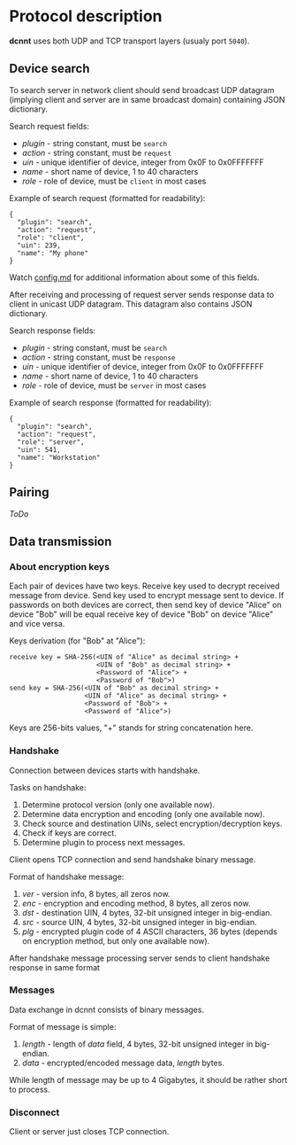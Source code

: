 Protocol description
====================

**dcnnt** uses both UDP and TCP transport layers 
(usualy port `5040`). 

Device search
-------------

To search server in network client should send broadcast UDP 
datagram (implying client and server are in same broadcast domain) 
containing JSON dictionary.

Search request fields:

* *plugin* - string constant, must be `search`
* *action* - string constant, must be `request`
* *uin* - unique identifier of device, integer from 0x0F to 0x0FFFFFFF
* *name* - short name of device, 1 to 40 characters
* *role* - role of device, must be `client` in most cases

Example of search request (formatted for readability):

    {
      "plugin": "search",
      "action": "request",
      "role": "client",
      "uin": 239,
      "name": "My phone"
    }

Watch [config.md]() for additional information about some of this fields.

After receiving and processing of request server sends response data 
to client in unicast UDP datagram. This datagram also contains 
JSON dictionary.

Search response fields:

* *plugin* - string constant, must be `search`
* *action* - string constant, must be `response`
* *uin* - unique identifier of device, integer from 0x0F to 0x0FFFFFFF
* *name* - short name of device, 1 to 40 characters
* *role* - role of device, must be `server` in most cases

Example of search response (formatted for readability):

    {
      "plugin": "search",
      "action": "request",
      "role": "server",
      "uin": 541,
      "name": "Workstation"
    }

Pairing
-------

*ToDo*

Data transmission
-----------------

### About encryption keys

Each pair of devices have two keys. 
Receive key used to decrypt received message from device.
Send key used to encrypt message sent to device.
If passwords on both devices are correct, then send key of 
device "Alice" on device "Bob" will be equal receive key 
of device "Bob" on device "Alice" and vice versa.

Keys derivation (for "Bob" at "Alice"):

    receive key = SHA-256(<UIN of "Alice" as decimal string> + 
                          <UIN of "Bob" as decimal string> + 
                          <Password of "Alice"> + 
                          <Password of "Bob">)
    send key = SHA-256(<UIN of "Bob" as decimal string> +  
                       <UIN of "Alice" as decimal string> +
                       <Password of "Bob"> + 
                       <Password of "Alice">)

Keys are 256-bits values, "+" stands for string concatenation here.

### Handshake

Connection between devices starts with handshake. 

Tasks on handshake:

1. Determine protocol version (only one available now).
2. Determine data encryption and encoding (only one available now).
3. Check source and destination UINs, select encryption/decryption keys.
4. Check if keys are correct.
5. Determine plugin to process next messages.

Client opens TCP connection and send handshake binary message.

Format of handshake message:

1. *ver* - version info, 8 bytes, all zeros now.
2. *enc* - encryption and encoding method, 8 bytes, all zeros now.
3. *dst* - destination UIN, 4 bytes, 32-bit unsigned integer in big-endian.
4. *src* - source UIN, 4 bytes, 32-bit unsigned integer in big-endian.
5. *plg* - encrypted plugin code of 4 ASCII characters, 36 bytes (depends on encryption method, but only one available now).

After handshake message processing server sends to client handshake response in same format

### Messages

Data exchange in dcnnt consists of binary messages.

Format of message is simple:

1. *length* - length of *data* field, 4 bytes, 32-bit unsigned integer in big-endian.
2. *data* - encrypted/encoded message data, *length* bytes.

While length of message may be up to 4 Gigabytes, it should be rather short to process.

### Disconnect

Client or server just closes TCP connection.
